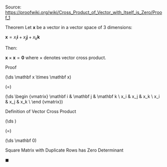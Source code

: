 # 

Source: https://proofwiki.org/wiki/Cross_Product_of_Vector_with_Itself_is_Zero/Proof_1

Theorem
Let $\mathbf x$ be a vector in a vector space of $3$ dimensions:

$\mathbf x = x_i \mathbf i + x_j \mathbf j + x_k \mathbf k$

Then:

$\mathbf x \times \mathbf x = \mathbf 0$
where $\times$ denotes vector cross product.


Proof













\(\ds \mathbf x \times \mathbf x\)

\(=\)







\(\ds \begin {vmatrix} \mathbf i & \mathbf j & \mathbf k \\
x_i & x_j & x_k \\
x_i & x_j & x_k \\ \end {vmatrix}\)






Definition of Vector Cross Product














\(\ds \)

\(=\)







\(\ds \mathbf 0\)





Square Matrix with Duplicate Rows has Zero Determinant



$\blacksquare$





